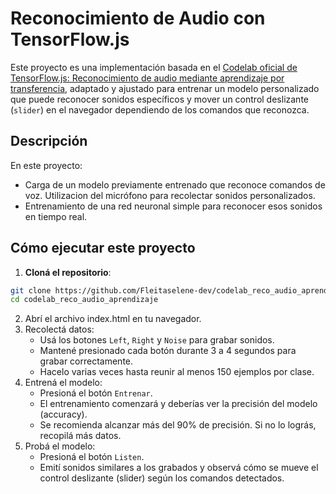 # Reconocimiento de Audio con TensorFlow.js 

Este proyecto es una implementación basada en el [Codelab oficial de TensorFlow.js: Reconocimiento de audio mediante aprendizaje por transferencia](https://codelabs.developers.google.com/codelabs/tensorflowjs-audio-codelab?hl=es_419#0), adaptado y ajustado para entrenar un modelo personalizado que puede reconocer sonidos específicos y mover un control deslizante (`slider`) en el navegador dependiendo de los comandos que reconozca.

##  Descripción

En este proyecto:

- Carga de un modelo previamente entrenado que reconoce comandos de voz.
  Utilizacion del  micrófono para recolectar sonidos personalizados.
- Entrenamiento de una red neuronal simple para reconocer esos sonidos en tiempo real.

##  Cómo ejecutar este proyecto

1. **Cloná el repositorio**:

```bash
git clone https://github.com/Fleitaselene-dev/codelab_reco_audio_aprendizaje.git
cd codelab_reco_audio_aprendizaje
```
2. Abrí el archivo index.html en tu navegador.
3. Recolectá datos:
   - Usá los botones `Left`, `Right` y `Noise` para grabar sonidos.
   - Mantené presionado cada botón durante 3 a 4 segundos para grabar correctamente.
   - Hacelo varias veces hasta reunir al menos 150 ejemplos por clase.
4. Entrená el modelo:
   - Presioná el botón `Entrenar`.
   - El entrenamiento comenzará y deberías ver la precisión del modelo (accuracy).
   - Se recomienda alcanzar más del 90% de precisión. Si no lo lográs, recopilá más datos.
5. Probá el modelo:
   - Presioná el botón `Listen`.
   - Emití sonidos similares a los grabados y observá cómo se mueve el control deslizante (slider) según los comandos detectados.
